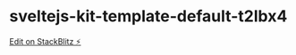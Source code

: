 # sveltejs-kit-template-default-t2lbx4

[Edit on StackBlitz ⚡️](https://stackblitz.com/edit/sveltejs-kit-template-default-t2lbx4)